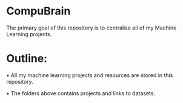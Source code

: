 # CompuBrain

The primary goal of this repository is to centralise all of my Machine Learning projects.

# Outline:
•	All my machine learning projects and resources are stored in this repository.

•	The folders above contains projects and links to datasets.
